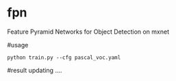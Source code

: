 # fpn
Feature Pyramid Networks for Object Detection on mxnet


#usage

```
python train.py --cfg pascal_voc.yaml
```

#result
updating ....

